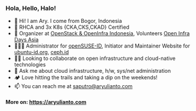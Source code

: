 ### Hola, Hello, Halo!

- 👋 Hi! I am Ary. I come from Bogor, Indonesia
- 📝 RHCA and 3x K8s {CKA,CKS,CKAD} Certified
- 🐧 Organizer at [OpenStack & OpenInfra Indonesia](https://github.com/openinfraid), Volunteers [Open Infra Days Asia](https://github.com/openinfra-days-asia)
- 🧑🏻‍💻 Administrator for [openSUSE-ID](https://github.com/openSUSE-ID), Initiator and Maintainer Website for [ubuntu-id.org](https://github.com/ubuntu-id/ubuntu-id.github.io), [ceph.id](https://ceph.id)
- 🤝🏻 Looking to collaborate on open infrastructure and cloud-native technologies
- 💬 Ask me about cloud infrastructure, h/w, sys/net administration
- 🏕️ Love hitting the trails and taking a dip on the weekends!
- 📫 You can reach me at saputro@aryulianto.com 

#### More on: https://aryulianto.com
